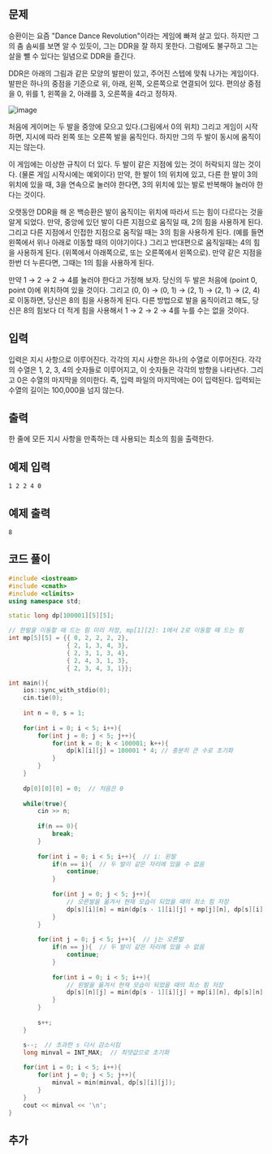 ## 문제 
승환이는 요즘 "Dance Dance Revolution"이라는 게임에 빠져 살고 있다. 하지만 그의 춤 솜씨를 보면 알 수 있듯이, 그는 DDR을 잘 하지 못한다. 그럼에도 불구하고 그는 살을 뺄 수 있다는 일념으로 DDR을 즐긴다.

DDR은 아래의 그림과 같은 모양의 발판이 있고, 주어진 스텝에 맞춰 나가는 게임이다. 발판은 하나의 중점을 기준으로 위, 아래, 왼쪽, 오른쪽으로 연결되어 있다. 편의상 중점을 0, 위를 1, 왼쪽을 2, 아래를 3, 오른쪽을 4라고 정하자.

![image](https://github.com/khw274/Coding-Test/assets/125671828/1ec5b6fb-3648-4e32-ba73-41c02bfcc6a8)

처음에 게이머는 두 발을 중앙에 모으고 있다.(그림에서 0의 위치) 그리고 게임이 시작하면, 지시에 따라 왼쪽 또는 오른쪽 발을 움직인다. 하지만 그의 두 발이 동시에 움직이지는 않는다.

이 게임에는 이상한 규칙이 더 있다. 두 발이 같은 지점에 있는 것이 허락되지 않는 것이다. (물론 게임 시작시에는 예외이다) 만약, 한 발이 1의 위치에 있고, 다른 한 발이 3의 위치에 있을 때, 3을 연속으로 눌러야 한다면, 3의 위치에 있는 발로 반복해야 눌러야 한다는 것이다.

오랫동안 DDR을 해 온 백승환은 발이 움직이는 위치에 따라서 드는 힘이 다르다는 것을 알게 되었다. 만약, 중앙에 있던 발이 다른 지점으로 움직일 때, 2의 힘을 사용하게 된다. 그리고 다른 지점에서 인접한 지점으로 움직일 때는 3의 힘을 사용하게 된다. (예를 들면 왼쪽에서 위나 아래로 이동할 때의 이야기이다.) 그리고 반대편으로 움직일때는 4의 힘을 사용하게 된다. (위쪽에서 아래쪽으로, 또는 오른쪽에서 왼쪽으로). 만약 같은 지점을 한번 더 누른다면, 그때는 1의 힘을 사용하게 된다.

만약 1 → 2 → 2 → 4를 눌러야 한다고 가정해 보자. 당신의 두 발은 처음에 (point 0, point 0)에 위치하여 있을 것이다. 그리고 (0, 0) → (0, 1) → (2, 1) → (2, 1) → (2, 4)로 이동하면, 당신은 8의 힘을 사용하게 된다. 다른 방법으로 발을 움직이려고 해도, 당신은 8의 힘보다 더 적게 힘을 사용해서 1 → 2 → 2 → 4를 누를 수는 없을 것이다.
## 입력
입력은 지시 사항으로 이루어진다. 각각의 지시 사항은 하나의 수열로 이루어진다. 각각의 수열은 1, 2, 3, 4의 숫자들로 이루어지고, 이 숫자들은 각각의 방향을 나타낸다. 그리고 0은 수열의 마지막을 의미한다. 즉, 입력 파일의 마지막에는 0이 입력된다. 입력되는 수열의 길이는 100,000을 넘지 않는다.
## 출력
한 줄에 모든 지시 사항을 만족하는 데 사용되는 최소의 힘을 출력한다.


## 예제 입력 
```
1 2 2 4 0
```

## 예제 출력  
```
8
```
## 코드 풀이
```c++
#include <iostream>
#include <cmath>
#include <climits>
using namespace std;

static long dp[100001][5][5];

// 한발을 이동할 때 드는 힘 미리 저장, mp[1][2]: 1에서 2로 이동할 때 드는 힘
int mp[5][5] = {{ 0, 2, 2, 2, 2},
                { 2, 1, 3, 4, 3},
                { 2, 3, 1, 3, 4},
                { 2, 4, 3, 1, 3},
                { 2, 3, 4, 3, 1}};

int main(){
    ios::sync_with_stdio(0);
    cin.tie(0);
    
    int n = 0, s = 1;
    
    for(int i = 0; i < 5; i++){
        for(int j = 0; j < 5; j++){
            for(int k = 0; k < 100001; k++){
                dp[k][i][j] = 100001 * 4; // 충분히 큰 수로 초기화
            }
        }
    }
    
    dp[0][0][0] = 0;  // 처음은 0
    
    while(true){
        cin >> n;
        
        if(n == 0){
            break;
        }
        
        for(int i = 0; i < 5; i++){  // i: 왼발
            if(n == i){  // 두 발이 같은 자리에 있을 수 없음
                continue;
            }
            
            for(int j = 0; j < 5; j++){
                // 오른발을 옮겨서 현재 모습이 되었을 때의 최소 힘 저장
                dp[s][i][n] = min(dp[s - 1][i][j] + mp[j][n], dp[s][i][n]);
            }
        }
        
        for(int j = 0; j < 5; j++){  // j는 오른발
            if(n == j){  // 두 발이 같은 자리에 있을 수 없음
                continue;
            }
            
            for(int i = 0; i < 5; i++){
                // 왼발을 옮겨서 현재 모습이 되었을 때의 최소 힘 저장
                dp[s][n][j] = min(dp[s - 1][i][j] + mp[i][n], dp[s][n][j]);
            }
        }
        
        s++;
    }

    s--;  // 초과한 s 다시 감소시킴
    long minval = INT_MAX;  // 최댓값으로 초기화
    
    for(int i = 0; i < 5; i++){
        for(int j = 0; j < 5; j++){
            minval = min(minval, dp[s][i][j]);
        }
    }
    cout << minval << '\n';
}
```
## 추가
